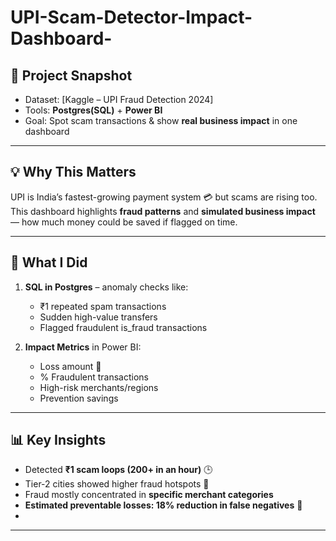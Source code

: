 # UPI-Scam-Detector-Impact-Dashboard-


## 🚀 Project Snapshot  
- Dataset: [Kaggle – UPI Fraud Detection 2024]  
- Tools: **Postgres(SQL)** + **Power BI**  
- Goal: Spot scam transactions & show **real business impact** in one dashboard  

---

## 💡 Why This Matters  
UPI is India’s fastest-growing payment system 💳 but scams are rising too.  
This dashboard highlights **fraud patterns** and **simulated business impact** — how much money could be saved if flagged on time.  

---

## 🔎 What I Did  
1. **SQL in Postgres** – anomaly checks like:  
   - ₹1 repeated spam transactions  
   - Sudden high-value transfers  
   - Flagged fraudulent is_fraud transactions 

2. **Impact Metrics** in Power BI:  
   - Loss amount 💸  
   - % Fraudulent transactions  
   - High-risk merchants/regions  
   - Prevention savings  

---

## 📊 Key Insights  
- Detected **₹1 scam loops (200+ in an hour)** 🕒  
- Tier-2 cities showed higher fraud hotspots 📍
- Fraud mostly concentrated in **specific merchant categories**
- **Estimated preventable losses: 18% reduction in false negatives** 🚨
- 

---

